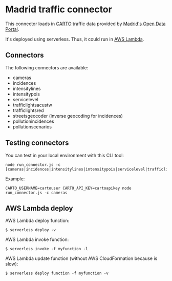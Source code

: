 # Madrid traffic connector

This connector loads in [CARTO](https://carto.com) traffic data provided by [Madrid's Open Data Portal](https://datos.madrid.es/).

It's deployed using serverless. Thus, it could run in [AWS Lambda](https://aws.amazon.com/lambda).

## Connectors

The following connectors are available:
- cameras
- incidences
- intensitylines
- intensitypois
- servicelevel
- trafficlightsacustw
- trafficlightsred
- streetsgeocoder (inverse geocoding for incidences)
- pollutionincidences
- pollutionscenarios

## Testing connectors

You can test in your local environment with this CLI tool:

```
node run_connector.js -c [cameras|incidences|intensitylines|intensitypois|servicelevel|trafficlightsacustw|trafficlightsred|streetsgeocoder|pollutionincidences|pollutionscenarios]
```

Example:
```
CARTO_USERNAME=cartouser CARTO_API_KEY=cartoapikey node run_connector.js -c cameras
```

## AWS Lambda deploy

AWS Lambda deploy function:

```
$ serverless deploy -v
```

AWS Lambda  invoke function:

```
$ serverless invoke -f myfunction -l
```

AWS Lambda update function (without AWS CloudFormation because is slow):

```
$ serverless deploy function -f myfunction -v
